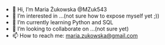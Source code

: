 - 👋 Hi, I’m Maria Żukowska @MZuk543
- 👀 I’m interested in ...(not sure how to expose myself yet ;))
- 🌱 I’m currently learning Python and SQL
- 💞️ I’m looking to collaborate on ...(not sure yet)
- 📫 How to reach me: maria.zukowska@gmail.com

<!---
MZuk543/MZuk543 is a ✨ special ✨ repository because its `README.md` (this file) appears on your GitHub profile.
You can click the Preview link to take a look at your changes.
--->
